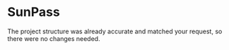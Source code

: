 # SunPass
The project structure was already accurate and matched your request, so there were no changes needed.

